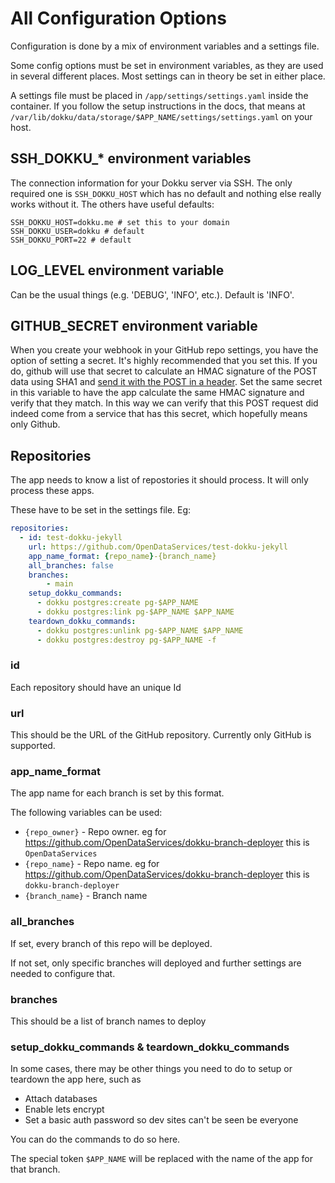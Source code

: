 # All Configuration Options

Configuration is done by a mix of environment variables and a settings file.

Some config options must be set in environment variables, as they are used in several different places.  Most settings can in theory be set in either place.

A settings file must be placed in `/app/settings/settings.yaml` inside the container. If you follow the setup instructions in the docs, that means at `/var/lib/dokku/data/storage/$APP_NAME/settings/settings.yaml` on your host.

## SSH_DOKKU_* environment variables

The connection information for your Dokku server via SSH. The only required one is `SSH_DOKKU_HOST` which has no default
and nothing else really works without it. The others have useful defaults:

```dotenv
SSH_DOKKU_HOST=dokku.me # set this to your domain
SSH_DOKKU_USER=dokku # default
SSH_DOKKU_PORT=22 # default
```

## LOG_LEVEL environment variable

Can be the usual things (e.g. 'DEBUG', 'INFO', etc.). Default is 'INFO'.

## GITHUB_SECRET environment variable

When you create your webhook in your GitHub repo settings, you have the option of setting a secret. It's highly recommended that you set this. If you do, github will use that secret to calculate an HMAC signature of the POST data using SHA1 and [send it with the POST in a header](https://developer.github.com/webhooks/#delivery-headers). Set the same secret in this variable to have the app calculate the same HMAC signature and verify that they match. In this way we can verify that this POST request did indeed come from a service that has this secret, which hopefully means only Github.

## Repositories

The app needs to know a list of repostories it should process. It will only process these apps.

These have to be set in the settings file. Eg:

```yaml
repositories:                                                           
  - id: test-dokku-jekyll                                               
    url: https://github.com/OpenDataServices/test-dokku-jekyll
    app_name_format: {repo_name}-{branch_name}
    all_branches: false         
    branches:                                                           
        - main
    setup_dokku_commands:
      - dokku postgres:create pg-$APP_NAME
      - dokku postgres:link pg-$APP_NAME $APP_NAME
    teardown_dokku_commands:
      - dokku postgres:unlink pg-$APP_NAME $APP_NAME
      - dokku postgres:destroy pg-$APP_NAME -f
```

### id

Each repository should have an unique Id

### url

This should be the URL of the GitHub repository. Currently only GitHub is supported.

### app_name_format

The app name for each branch is set by this format.

The following variables can be used:

* `{repo_owner}` - Repo owner. eg for https://github.com/OpenDataServices/dokku-branch-deployer this is `OpenDataServices`
* `{repo_name}` - Repo name. eg for https://github.com/OpenDataServices/dokku-branch-deployer this is `dokku-branch-deployer`
* `{branch_name}` - Branch name

### all_branches

If set, every branch of this repo will be deployed. 

If not set, only specific branches will deployed and further settings are needed to configure that.

### branches

This should be a list of branch names to deploy

### setup_dokku_commands & teardown_dokku_commands

In some cases, there may be other things you need to do to setup or teardown the app here, such as

* Attach databases
* Enable lets encrypt
* Set a basic auth password so dev sites can't be seen be everyone

You can do the commands to do so here.

The special token `$APP_NAME` will be replaced with the name of the app for that branch.
